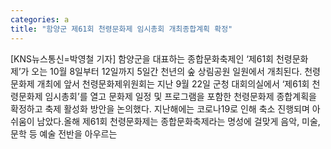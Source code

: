 ```yaml
---
categories: a
title: "함양군 제61회 천령문화제 임시총회 개최종합계획 확정"
---
```

[KNS뉴스통신=박영철 기자] 함양군을 대표하는 종합문화축제인 ‘제61회 천령문화제’가 오는 10월 8일부터 12일까지 5일간 천년의 숲 상림공원 일원에서 개최된다. 천령문화제 개최에 앞서 천령문화제위원회는 지난 9월 22일 군청 대회의실에서 ‘제61회 천령문화제 임시총회’를 열고 문화제 일정 및 프로그램을 포함한 천령문화제 종합계획을 확정하고 축제 활성화 방안을 논의했다. 지난해에는 코로나19로 인해 축소 진행되며 아쉬움이 남았다.올해 제61회 천령문화제는 종합문화축제라는 명성에 걸맞게 음악, 미술, 문학 등 예술 전반을 아우르는